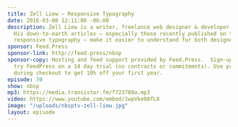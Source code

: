 ```yaml
---
title: Zell Liew — Responsive Typography
date: 2016-03-08 12:11:00 -06:00
description: Zell Liew is a writer, freelance web designer & developer based in Singapore.
  His down-to-earth articles — especially those recently published on the topic of
  responsive typography — make it easier to understand for both designers and developers.
sponsor: Feed.Press
sponsor-link: http://feed.press/nbsp
sponsor-copy: Hosting and feed support provided by Feed.Press.  Sign-up today and
  try FeedPress on a 14 day trial (no contracts or commitments). Use promo code *nbsp*
  during checkout to get 10% off your first year.
episode: 70
show: nbsp
mp3: https://media.transistor.fm/f723780a.mp3
video: https://www.youtube.com/embed/1wpVke08fL8
image: "/uploads/nbsptv-zell-liew.jpg"
layout: episode
---
```


